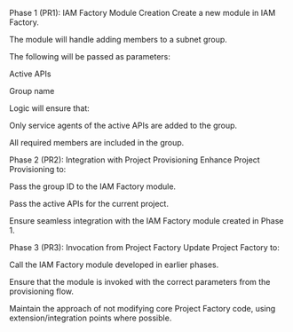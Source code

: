 Phase 1 (PR1): IAM Factory Module Creation
Create a new module in IAM Factory.

The module will handle adding members to a subnet group.

The following will be passed as parameters:

Active APIs

Group name

Logic will ensure that:

Only service agents of the active APIs are added to the group.

All required members are included in the group.

Phase 2 (PR2): Integration with Project Provisioning
Enhance Project Provisioning to:

Pass the group ID to the IAM Factory module.

Pass the active APIs for the current project.

Ensure seamless integration with the IAM Factory module created in Phase 1.

Phase 3 (PR3): Invocation from Project Factory
Update Project Factory to:

Call the IAM Factory module developed in earlier phases.

Ensure that the module is invoked with the correct parameters from the provisioning flow.

Maintain the approach of not modifying core Project Factory code, using extension/integration points where possible.

